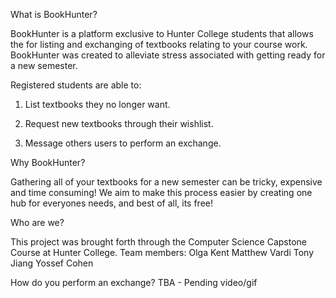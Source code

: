 What is BookHunter?

BookHunter is a platform exclusive to Hunter College students that allows the for listing and exchanging of textbooks relating to your course work. BookHunter was created to alleviate stress associated with getting ready for a new semester. 

Registered students are able to:

1. List textbooks they no longer want.

2. Request new textbooks through their wishlist.

3. Message others users to perform an exchange.

Why BookHunter?

Gathering all of your textbooks for a new semester can be tricky, expensive and time consuming!
We aim to make this process easier by creating one hub for everyones needs, and best of all, its free!

Who are we?

This project was brought forth through the Computer Science Capstone Course at Hunter College.
Team members:
Olga Kent
Matthew Vardi
Tony Jiang
Yossef Cohen

How do you perform an exchange?
TBA - Pending video/gif